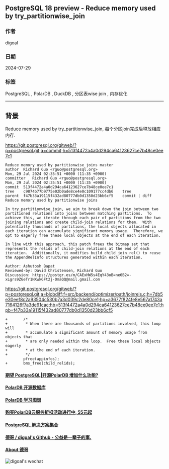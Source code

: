 ## PostgreSQL 18 preview - Reduce memory used by try_partitionwise_join    
                                                            
### 作者                                
digoal                                
                                       
### 日期                                     
2024-07-29                                
                                    
### 标签                                  
PostgreSQL , PolarDB , DuckDB , 分区表wise join , 内存优化        
                                                           
----                                    
                                                  
## 背景    
Reduce memory used by try_partitionwise_join, 每个分区join完成后释放相应内存.    
  
https://git.postgresql.org/gitweb/?p=postgresql.git;a=commit;h=513f4472a4a0d294ca64123627ce7b48ce0ee7c1  
```  
Reduce memory used by partitionwise joins master   
author	Richard Guo <rguo@postgresql.org>	  
Mon, 29 Jul 2024 02:35:51 +0000 (11:35 +0900)  
committer	Richard Guo <rguo@postgresql.org>	  
Mon, 29 Jul 2024 02:35:51 +0000 (11:35 +0900)  
commit	513f4472a4a0d294ca64123627ce7b48ce0ee7c1  
tree	c9874b77b9775e02b0ade8ce4e0c109177cc4db6	tree  
parent	f47b33a19115f432ad80777db0d1350d23bb6cf5	commit | diff  
Reduce memory used by partitionwise joins  
  
In try_partitionwise_join, we aim to break down the join between two  
partitioned relations into joins between matching partitions.  To  
achieve this, we iterate through each pair of partitions from the two  
joining relations and create child-join relations for them.  With  
potentially thousands of partitions, the local objects allocated in  
each iteration can accumulate significant memory usage.  Therefore, we  
opt to eagerly free these local objects at the end of each iteration.  
  
In line with this approach, this patch frees the bitmap set that  
represents the relids of child-join relations at the end of each  
iteration.  Additionally, it modifies build_child_join_rel() to reuse  
the AppendRelInfo structures generated within each iteration.  
  
Author: Ashutosh Bapat  
Reviewed-by: David Christensen, Richard Guo  
Discussion: https://postgr.es/m/CAExHW5s4EqY43oB=ne6B2=-xLgrs9ZGeTr1NXwkGFt2j-OmaQQ@mail.gmail.com  
```  
  
https://git.postgresql.org/gitweb/?p=postgresql.git;a=blobdiff;f=src/backend/optimizer/path/joinrels.c;h=7db5e30eef8c2a93504c530b7a3d039c2de80ce1;hp=a3677f824fe8e567a1743a7164126f7a3de91cac;hb=513f4472a4a0d294ca64123627ce7b48ce0ee7c1;hpb=f47b33a19115f432ad80777db0d1350d23bb6cf5  
```  
+       /*  
+        * When there are thousands of partitions involved, this loop will  
+        * accumulate a significant amount of memory usage from objects that  
+        * are only needed within the loop.  Free these local objects eagerly  
+        * at the end of each iteration.  
+        */  
        pfree(appinfos);  
+       bms_free(child_relids);  
```  
  
  
#### [期望 PostgreSQL|开源PolarDB 增加什么功能?](https://github.com/digoal/blog/issues/76 "269ac3d1c492e938c0191101c7238216")
  
  
#### [PolarDB 开源数据库](https://openpolardb.com/home "57258f76c37864c6e6d23383d05714ea")
  
  
#### [PolarDB 学习图谱](https://www.aliyun.com/database/openpolardb/activity "8642f60e04ed0c814bf9cb9677976bd4")
  
  
#### [购买PolarDB云服务折扣活动进行中, 55元起](https://www.aliyun.com/activity/new/polardb-yunparter?userCode=bsb3t4al "e0495c413bedacabb75ff1e880be465a")
  
  
#### [PostgreSQL 解决方案集合](../201706/20170601_02.md "40cff096e9ed7122c512b35d8561d9c8")
  
  
#### [德哥 / digoal's Github - 公益是一辈子的事.](https://github.com/digoal/blog/blob/master/README.md "22709685feb7cab07d30f30387f0a9ae")
  
  
#### [About 德哥](https://github.com/digoal/blog/blob/master/me/readme.md "a37735981e7704886ffd590565582dd0")
  
  
![digoal's wechat](../pic/digoal_weixin.jpg "f7ad92eeba24523fd47a6e1a0e691b59")
  
